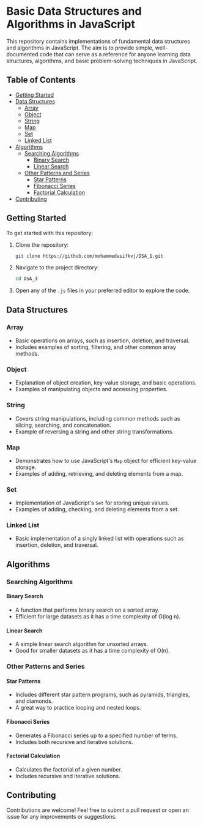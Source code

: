 # Basic Data Structures and Algorithms in JavaScript

This repository contains implementations of fundamental data structures and algorithms in JavaScript. The aim is to provide simple, well-documented code that can serve as a reference for anyone learning data structures, algorithms, and basic problem-solving techniques in JavaScript.

## Table of Contents

- [Getting Started](#getting-started)
- [Data Structures](#data-structures)
  - [Array](#array)
  - [Object](#object)
  - [String](#string)
  - [Map](#map)
  - [Set](#set)
  - [Linked List](#linked-list)
- [Algorithms](#algorithms)
  - [Searching Algorithms](#searching-algorithms)
    - [Binary Search](#binary-search)
    - [Linear Search](#linear-search)
  - [Other Patterns and Series](#other-patterns-and-series)
    - [Star Patterns](#star-patterns)
    - [Fibonacci Series](#fibonacci-series)
    - [Factorial Calculation](#factorial-calculation)
- [Contributing](#contributing)

## Getting Started

To get started with this repository:
1. Clone the repository:
   ```bash
   git clone https://github.com/mohammedasifkvj/DSA_1.git
   
   ```
2. Navigate to the project directory:
   ```bash
   cd DSA_3
   ```
3. Open any of the `.js` files in your preferred editor to explore the code.

## Data Structures

### Array
- Basic operations on arrays, such as insertion, deletion, and traversal.
- Includes examples of sorting, filtering, and other common array methods.

### Object
- Explanation of object creation, key-value storage, and basic operations.
- Examples of manipulating objects and accessing properties.

### String
- Covers string manipulations, including common methods such as slicing, searching, and concatenation.
- Example of reversing a string and other string transformations.

### Map
- Demonstrates how to use JavaScript's `Map` object for efficient key-value storage.
- Examples of adding, retrieving, and deleting elements from a map.

### Set
- Implementation of JavaScript's `Set` for storing unique values.
- Examples of adding, checking, and deleting elements from a set.

### Linked List
- Basic implementation of a singly linked list with operations such as insertion, deletion, and traversal.

## Algorithms

### Searching Algorithms

#### Binary Search
- A function that performs binary search on a sorted array.
- Efficient for large datasets as it has a time complexity of O(log n).

#### Linear Search
- A simple linear search algorithm for unsorted arrays.
- Good for smaller datasets as it has a time complexity of O(n).

### Other Patterns and Series

#### Star Patterns
- Includes different star pattern programs, such as pyramids, triangles, and diamonds.
- A great way to practice looping and nested loops.

#### Fibonacci Series
- Generates a Fibonacci series up to a specified number of terms.
- Includes both recursive and iterative solutions.

#### Factorial Calculation
- Calculates the factorial of a given number.
- Includes recursive and iterative solutions.

## Contributing

Contributions are welcome! Feel free to submit a pull request or open an issue for any improvements or suggestions.